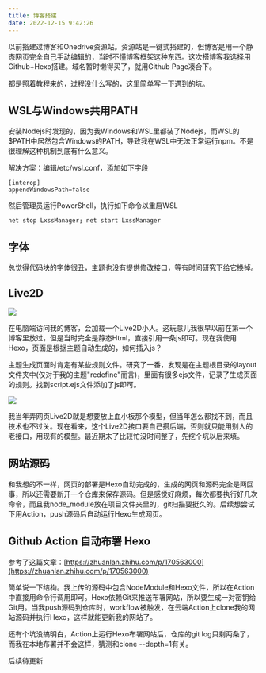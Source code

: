 ```yaml
---
title: 博客搭建
date: 2022-12-15 9:42:26
---
```

以前搭建过博客和Onedrive资源站。资源站是一键式搭建的，但博客是用一个静态网页完全自己手动编辑的，当时不懂博客框架这种东西。这次搭博客我选择用Github+Hexo搭建。域名暂时懒得买了，就用Github Page凑合下。

都是照着教程来的，过程没什么写的，这里简单写一下遇到的坑。

## WSL与Windows共用PATH

安装Nodejs时发现的，因为我Windows和WSL里都装了Nodejs，而WSL的$PATH中居然包含Windows的PATH，导致我在WSL中无法正常运行npm。不是很理解这种机制到底有什么意义。

解决方案：编辑/etc/wsl.conf，添加如下字段

```shell
[interop]
appendWindowsPath=false
```

然后管理员运行PowerShell，执行如下命令以重启WSL

```
net stop LxssManager; net start LxssManager
```

## 字体

总觉得代码块的字体很丑，主题也没有提供修改接口，等有时间研究下给它换掉。

## Live2D

![](/images/post_imgs/xtxnbj.jpg)

在电脑端访问我的博客，会加载一个Live2D小人。这玩意儿我很早以前在第一个博客里放过，但是当时完全是静态Html，直接引用一条js即可。现在我使用Hexo，页面是根据主题自动生成的，如何插入js？

主题生成页面时肯定有某些规则文件。研究了一番，发现是在主题根目录的layout文件夹中(仅对于我的主题"redefine"而言)，里面有很多ejs文件，记录了生成页面的规则。找到script.ejs文件添加了js即可。

![](/images/post_imgs/live2djs.jpg)

我当年弄网页Live2D就是想要放上血小板那个模型，但当年怎么都找不到，而且技术也不过关。现在看来，这个Live2D接口要自己搭后端，否则就只能用别人的老接口，用现有的模型。最近期末了比较忙没时间整了，先挖个坑以后来填。

## 网站源码

和我想的不一样，网页的部署是Hexo自动完成的，生成的网页和源码完全是两回事，所以还需要新开一个仓库来保存源码。但是感觉好麻烦，每次都要执行好几次命令，而且我node_module放在项目文件夹里的，git扫描要挺久的。后续想尝试下用Action，push源码后自动运行Hexo生成网页。

## Github Action 自动布署 Hexo

参考了这篇文章：[https://zhuanlan.zhihu.com/p/170563000](https://zhuanlan.zhihu.com/p/170563000)

简单说一下结构。我上传的源码中包含NodeModule和Hexo文件，所以在Action中直接用命令行调用即可。Hexo依赖Git来推送布署网站，所以要生成一对密钥给Git用。当我push源码到仓库时，workflow被触发，在云端Action上clone我的网站源码并执行Hexo，这样就能更新我的网站了。

还有个坑没搞明白，Action上运行Hexo布署网站后，仓库的git log只剩两条了，而我在本地布署并不会这样，猜测和clone --depth=1有关。

后续待更新
